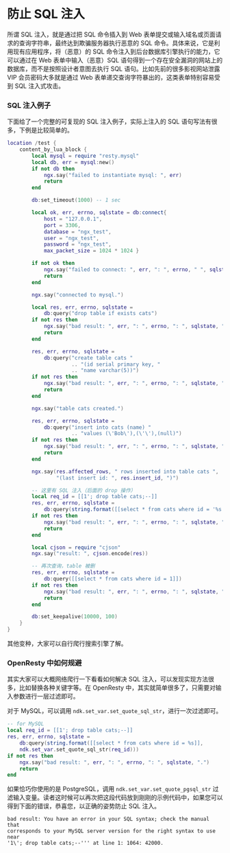 # 防止 SQL 注入

所谓 SQL 注入，就是通过把 SQL 命令插入到 Web 表单提交或输入域名或页面请求的查询字符串，最终达到欺骗服务器执行恶意的 SQL 命令。具体来说，它是利用现有应用程序，将（恶意）的 SQL 命令注入到后台数据库引擎执行的能力，它可以通过在 Web 表单中输入（恶意）SQL 语句得到一个存在安全漏洞的网站上的数据库，而不是按照设计者意图去执行 SQL 语句。比如先前的很多影视网站泄露 VIP 会员密码大多就是通过 Web 表单递交查询字符暴出的，这类表单特别容易受到 SQL 注入式攻击。

### SQL 注入例子

下面给了一个完整的可复现的 SQL 注入例子，实际上注入的 SQL 语句写法有很多，下例是比较简单的。

```lua
location /test {
    content_by_lua_block {
        local mysql = require "resty.mysql"
        local db, err = mysql:new()
        if not db then
            ngx.say("failed to instantiate mysql: ", err)
            return
        end

        db:set_timeout(1000) -- 1 sec

        local ok, err, errno, sqlstate = db:connect{
            host = "127.0.0.1",
            port = 3306,
            database = "ngx_test",
            user = "ngx_test",
            password = "ngx_test",
            max_packet_size = 1024 * 1024 }

        if not ok then
            ngx.say("failed to connect: ", err, ": ", errno, " ", sqlstate)
            return
        end

        ngx.say("connected to mysql.")

        local res, err, errno, sqlstate =
            db:query("drop table if exists cats")
        if not res then
            ngx.say("bad result: ", err, ": ", errno, ": ", sqlstate, ".")
            return
        end

        res, err, errno, sqlstate =
            db:query("create table cats "
                     .. "(id serial primary key, "
                     .. "name varchar(5))")
        if not res then
            ngx.say("bad result: ", err, ": ", errno, ": ", sqlstate, ".")
            return
        end

        ngx.say("table cats created.")

        res, err, errno, sqlstate =
            db:query("insert into cats (name) "
                     .. "values (\'Bob\'),(\'\'),(null)")
        if not res then
            ngx.say("bad result: ", err, ": ", errno, ": ", sqlstate, ".")
            return
        end

        ngx.say(res.affected_rows, " rows inserted into table cats ",
                "(last insert id: ", res.insert_id, ")")

        -- 这里有 SQL 注入（后面的 drop 操作）
        local req_id = [[1'; drop table cats;--]]
        res, err, errno, sqlstate =
            db:query(string.format([[select * from cats where id = '%s']], req_id))
        if not res then
            ngx.say("bad result: ", err, ": ", errno, ": ", sqlstate, ".")
            return
        end

        local cjson = require "cjson"
        ngx.say("result: ", cjson.encode(res))

        -- 再次查询，table 被删
        res, err, errno, sqlstate =
            db:query([[select * from cats where id = 1]])
        if not res then
            ngx.say("bad result: ", err, ": ", errno, ": ", sqlstate, ".")
            return
        end

        db:set_keepalive(10000, 100)
    }
}
```

其他变种，大家可以自行爬行搜索引擎了解。

### OpenResty 中如何规避

其实大家可以大概网络爬行一下看看如何解决 SQL 注入，可以发现实现方法很多，比如替换各种关键字等。在 OpenResty 中，其实就简单很多了，只需要对输入参数进行一层过滤即可。

对于 MySQL，可以调用 `ndk.set_var.set_quote_sql_str`，进行一次过滤即可。

```lua
-- for MySQL
local req_id = [[1'; drop table cats;--]]
res, err, errno, sqlstate =
    db:query(string.format([[select * from cats where id = %s]],
    ndk.set_var.set_quote_sql_str(req_id)))
if not res then
    ngx.say("bad result: ", err, ": ", errno, ": ", sqlstate, ".")
    return
end
```

如果恰巧你使用的是 PostgreSQL，调用 `ndk.set_var.set_quote_pgsql_str` 过滤输入变量。读者这时候可以再次把这段代码放到刚刚的示例代码中，如果您可以得到下面的错误，恭喜您，以正确的姿势防止 SQL 注入。

    bad result: You have an error in your SQL syntax; check the manual that
    corresponds to your MySQL server version for the right syntax to use near
    '1\'; drop table cats;--''' at line 1: 1064: 42000.
